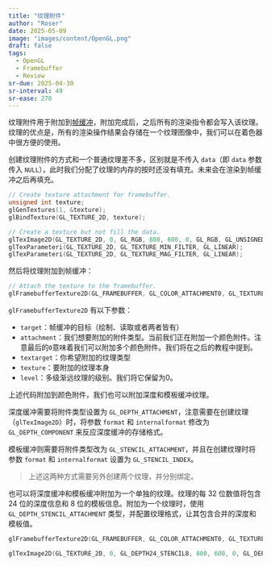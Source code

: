 ```yaml
---
title: "纹理附件"
author: "Roser"
date: 2025-05-09
image: "images/content/OpenGL.png"
draft: false
tags:
  - OpenGL
  - Framebuffer
  - Review
sr-due: 2025-04-30
sr-interval: 49
sr-ease: 270
---
```

纹理附件用于附加到[帧缓冲](../帧缓冲)，附加完成后，之后所有的渲染指令都会写入该纹理。纹理的优点是，所有的渲染操作结果会存储在一个纹理图像中，我们可以在着色器中很方便的使用。

创建纹理附件的方式和一个普通纹理差不多，区别就是不传入 `data`（即 `data` 参数传入 `NULL`），此时我们分配了纹理的内存的按时还没有填充。未来会在渲染到帧缓冲之后再填充。

```cpp
// Create texture attachment for framebuffer.
unsigned int texture;
glGenTextures(1, &texture);
glBindTexture(GL_TEXTURE_2D, texture);

// Create a texture but not fill the data.
glTexImage2D(GL_TEXTURE_2D, 0, GL_RGB, 800, 600, 0, GL_RGB, GL_UNSIGNED_BYTE, NULL);
glTexParameteri(GL_TEXTURE_2D, GL_TEXTURE_MIN_FILTER, GL_LINEAR);
glTexParameteri(GL_TEXTURE_2D, GL_TEXTURE_MAG_FILTER, GL_LINEAR);
```

然后将纹理附加到帧缓冲：

```cpp
// Attach the texture to the framebuffer.
glFramebufferTexture2D(GL_FRAMEBUFFER, GL_COLOR_ATTACHMENT0, GL_TEXTURE_2D, texture, 0);
```

`glFramebufferTexture2D` 有以下参数：

- `target`：帧缓冲的目标（绘制、读取或者两者皆有）
- `attachment`：我们想要附加的附件类型。当前我们正在附加一个颜色附件。注意最后的`0`意味着我们可以附加多个颜色附件。我们将在之后的教程中提到。
- `textarget`：你希望附加的纹理类型
- `texture`：要附加的纹理本身
- `level`：多级渐远纹理的级别。我们将它保留为0。

上述代码附加到颜色附件，我们也可以附加深度和模板缓冲纹理。

深度缓冲需要将附件类型设置为 `GL_DEPTH_ATTACHMENT`，注意需要在创建纹理（`glTexImage2D`）时，将参数 `format` 和 `internalformat` 修改为 `GL_DEPTH_COMPONENT` 来反应深度缓冲的存储格式。

模板缓冲则需要将附件类型改为 `GL_STENCIL_ATTACHMENT`，并且在创建纹理时将参数 `format` 和 `internalformat` 设置为 `GL_STENCIL_INDEX`。

> 上述这两种方式需要另外创建两个纹理，并分别绑定。

也可以将深度缓冲和模板缓冲附加为一个单独的纹理。纹理的每 32 位数值将包含 24 位的深度信息和 8 位的模板信息。附加为一个纹理时，使用 `GL_DEPTH_STENCIL_ATTACHMENT` 类型，并配置纹理格式，让其包含合并的深度和模板值。

```cpp
glFramebufferTexture2D(GL_FRAMEBUFFER, GL_COLOR_ATTACHMENT0, GL_TEXTURE_2D, texture, 0);

glTexImage2D(GL_TEXTURE_2D, 0, GL_DEPTH24_STENCIL8, 800, 600, 0, GL_DEPTH_STENCIL, GL_UNSIGNED_INT_24_8, NULL);
```
